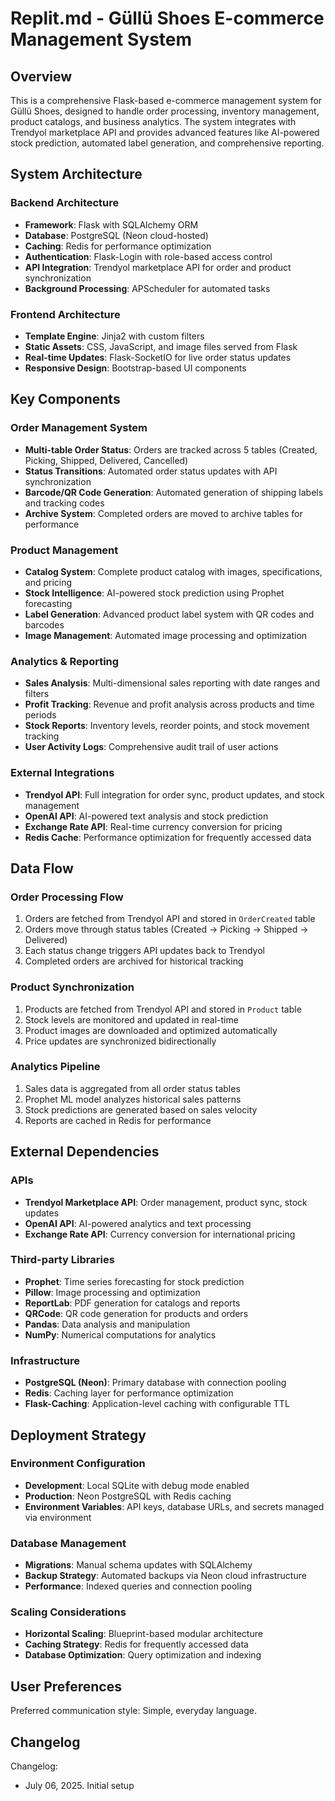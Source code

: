# Replit.md - Güllü Shoes E-commerce Management System

## Overview

This is a comprehensive Flask-based e-commerce management system for Güllü Shoes, designed to handle order processing, inventory management, product catalogs, and business analytics. The system integrates with Trendyol marketplace API and provides advanced features like AI-powered stock prediction, automated label generation, and comprehensive reporting.

## System Architecture

### Backend Architecture
- **Framework**: Flask with SQLAlchemy ORM
- **Database**: PostgreSQL (Neon cloud-hosted)
- **Caching**: Redis for performance optimization
- **Authentication**: Flask-Login with role-based access control
- **API Integration**: Trendyol marketplace API for order and product synchronization
- **Background Processing**: APScheduler for automated tasks

### Frontend Architecture
- **Template Engine**: Jinja2 with custom filters
- **Static Assets**: CSS, JavaScript, and image files served from Flask
- **Real-time Updates**: Flask-SocketIO for live order status updates
- **Responsive Design**: Bootstrap-based UI components

## Key Components

### Order Management System
- **Multi-table Order Status**: Orders are tracked across 5 tables (Created, Picking, Shipped, Delivered, Cancelled)
- **Status Transitions**: Automated order status updates with API synchronization
- **Barcode/QR Code Generation**: Automated generation of shipping labels and tracking codes
- **Archive System**: Completed orders are moved to archive tables for performance

### Product Management
- **Catalog System**: Complete product catalog with images, specifications, and pricing
- **Stock Intelligence**: AI-powered stock prediction using Prophet forecasting
- **Label Generation**: Advanced product label system with QR codes and barcodes
- **Image Management**: Automated image processing and optimization

### Analytics & Reporting
- **Sales Analysis**: Multi-dimensional sales reporting with date ranges and filters
- **Profit Tracking**: Revenue and profit analysis across products and time periods
- **Stock Reports**: Inventory levels, reorder points, and stock movement tracking
- **User Activity Logs**: Comprehensive audit trail of user actions

### External Integrations
- **Trendyol API**: Full integration for order sync, product updates, and stock management
- **OpenAI API**: AI-powered text analysis and stock prediction
- **Exchange Rate API**: Real-time currency conversion for pricing
- **Redis Cache**: Performance optimization for frequently accessed data

## Data Flow

### Order Processing Flow
1. Orders are fetched from Trendyol API and stored in `OrderCreated` table
2. Orders move through status tables (Created → Picking → Shipped → Delivered)
3. Each status change triggers API updates back to Trendyol
4. Completed orders are archived for historical tracking

### Product Synchronization
1. Products are fetched from Trendyol API and stored in `Product` table
2. Stock levels are monitored and updated in real-time
3. Product images are downloaded and optimized automatically
4. Price updates are synchronized bidirectionally

### Analytics Pipeline
1. Sales data is aggregated from all order status tables
2. Prophet ML model analyzes historical sales patterns
3. Stock predictions are generated based on sales velocity
4. Reports are cached in Redis for performance

## External Dependencies

### APIs
- **Trendyol Marketplace API**: Order management, product sync, stock updates
- **OpenAI API**: AI-powered analytics and text processing
- **Exchange Rate API**: Currency conversion for international pricing

### Third-party Libraries
- **Prophet**: Time series forecasting for stock prediction
- **Pillow**: Image processing and optimization
- **ReportLab**: PDF generation for catalogs and reports
- **QRCode**: QR code generation for products and orders
- **Pandas**: Data analysis and manipulation
- **NumPy**: Numerical computations for analytics

### Infrastructure
- **PostgreSQL (Neon)**: Primary database with connection pooling
- **Redis**: Caching layer for performance optimization
- **Flask-Caching**: Application-level caching with configurable TTL

## Deployment Strategy

### Environment Configuration
- **Development**: Local SQLite with debug mode enabled
- **Production**: Neon PostgreSQL with Redis caching
- **Environment Variables**: API keys, database URLs, and secrets managed via environment

### Database Management
- **Migrations**: Manual schema updates with SQLAlchemy
- **Backup Strategy**: Automated backups via Neon cloud infrastructure
- **Performance**: Indexed queries and connection pooling

### Scaling Considerations
- **Horizontal Scaling**: Blueprint-based modular architecture
- **Caching Strategy**: Redis for frequently accessed data
- **Database Optimization**: Query optimization and indexing

## User Preferences

Preferred communication style: Simple, everyday language.

## Changelog

Changelog:
- July 06, 2025. Initial setup